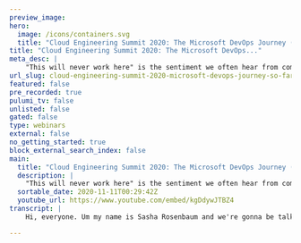 ```yaml
---
preview_image:
hero:
  image: /icons/containers.svg
  title: "Cloud Engineering Summit 2020: The Microsoft DevOps Journey (so far)"
title: "Cloud Engineering Summit 2020: The Microsoft DevOps..."
meta_desc: |
    "This will never work here" is the sentiment we often hear from companies just starting their DevOps transformation. The good news is that change i...
url_slug: cloud-engineering-summit-2020-microsoft-devops-journey-so-far
featured: false
pre_recorded: true
pulumi_tv: false
unlisted: false
gated: false
type: webinars
external: false
no_getting_started: true
block_external_search_index: false
main:
  title: "Cloud Engineering Summit 2020: The Microsoft DevOps Journey (so far)"
  description: |
    "This will never work here" is the sentiment we often hear from companies just starting their DevOps transformation. The good news is that change is possible. In this talk, Sasha will explain how Microsoft moved from the 3-year waterfall software delivery cycle to deploying multiple times a day! Using the example of the live engineering environment for Azure DevOps Services, Sasha will walk through the process of updating older systems, transforming the automated tests, implementing CI/CD, and the major cultural changes that were needed to make it all possible.
  sortable_date: 2020-11-11T00:29:42Z
  youtube_url: https://www.youtube.com/embed/kgDdywJTBZ4
transcript: |
    Hi, everyone. Um my name is Sasha Rosenbaum and we're gonna be talking about the Microsoft Debs journey so far today before we get started, let me just introduce myself. So I started my career as a developer. Then I did a start at OPS. Um I was an architect for Microsoft for a number of years. And then, um now I'm a product manager for github and that's how I'm wearing a github t-shirts, did a t-shirt today and talking to you about the Microsoft de up starting. So let's talk about why we actually need devs. Well, um you know how every company in the world is a software company today and this is not just a cliche, it's actually happening, right? You used to be able to just produce car tiles, tires and just, you know, not have any digital presence and be ok. But today, if you don't have a website, a mobile app and something that is very good user experience and stuff like that, you're gonna be disrupted by someone who does, right? But then when we move into software and every big enterprise in the world moves into building software, they discover that Hey, there's this paradox, right? We can either deliver something quickly or we can deliver it reliably, or at least that's what we used to think. Right. So we, we said we can't have both quality and speed at the same time. But actually if we look at the s um, research that we've collected numbers for a number of years now, um, then we see that companies that move fast are actually the companies that also perform better. Um It's like developing a muscle, right? If you are deploying to production every day, you're actually gonna get really, really good at it versus a situation in which you're deployed to production and every six months or even every year, right? And that's a really, really traumatic event and lots of people have to work really hard on that. So if we look at the numbers, we see that the deployment frequency is close, closely correlated with actually having lower percentage of failure on change and faster times to recover. So all of the good things that come from continuous integration, continuous delivery and in general like Dallas practices, then if we talk about Microsoft, why do we actually need to talk about transformation? I mean, Microsoft was doing pretty well, right. Microsoft is one of the only companies that's been on the top market cap list of um S and P 500 for the last 40 years. That's the say, right. So why did we need to transform this, well, this comic is drawn by someone who used to actually work at Microsoft and it looks uncannily true for many companies, but also looks true for anyone who worked at Microsoft a few years ago. Right. This is what it used to look like. All these orgs actually kind of were out everyone for themselves. Right. And people didn't trust each other and didn't want to rely on each other's, um, sort of tools. But so because if my bonus is um sort of tied up in a, in your team's performance, then you can just, you know, go away and not work on my goals and then my bonus gets affected. So as a result of this, basically, every team at Microsoft deploy developed their own deployment structure and their own testing framework and everybody was kind of working on their own things and this was lots and lots of duplicated work. And that was a problem for a lot of people. And so when such an adult took over, one of the things that he said was, hey, I would give up working on features any day to just so we can work on the tools that produce our own productivity. And that's I think an advantage that comes from having an A CEO with an engineering background that he understood that shiny bells and whistles of features are only great as, as long as your software is reliable, as long as your productivity doesn't suffer So these are internal Microsoft numbers and I don't update this slide that often. So this I think is February 2020 but we deploy to somewhere in the world internally at Microsoft at roughly 82,000 times a day. And we have roughly 100 and 10,000 engineers using our own, what's called one es one engineering system, including like a and um our own and stuff like that. Right? So now we're learning from our own experience, right? Every engineer at Microsoft is testing your own software, which is a great, great advantage that we can have. And so if we talk about productivity, if we take just a swag number, right? 100 and 10,000 engineers are using Microsoft uh one engineering system. So saving one second a day is saving 3.7 people. I don't know what 0.7 means, but um basically saving four hires for the entire company. If we save one minute a day on these tools, then we can talk about 163 people that we just added to Microsoft. And if we save one hour a day uh for everybody at Microsoft, then we are talking about almost 3 billion in a year. And these are not the numbers that we use to incentivize engineers. That's a very bad idea. What's a good idea is if you show up to your leadership meeting with these numbers, then really people start buying into, hey, it's not just about the features, it's not just about, you know, delivering the latest shiny thing, but also working on our own productivity and better delivery. So I'm gonna just really briefly show you a timeline. So we started in 2010 with a tool called TFS. At that time, some people still use it today. Um and it shipped on DVD S at the time, right? And it took us about two years to get to the first version of that DVD that even worked, ok, because we started with like it works on my machine and like, ok, barely passed the test and then piled in a ship, right? And then you needed to hire a consultant to get in to install the TFS server because it just wouldn't work out of the box. Um And then we basically made a major, major transformation from this and we went into life size services, right? We went into software as a service with vsts um in 2012. And we started providing that tool as a service in the cloud. And that meant that we had to learn a complete the new muscle, right? We had to learn how to actually run the service for our customers, not just ship a DVD. Um And then not worry about that. Um And then there was a bunch of other things on this side. I gonna go deeply into much of them, but we switched Windows development to get to distributed version control instead of TFVC, which was a major kind of crazy thing. Um We joined the Linux Foundation, which again sounds crazy to a lot of people still. And in 2018, Microsoft acquired github, which is how I'm here. But yes, we have uh we are in roughly sprint 1 77 right now. Um And we have about 25,000 engineers working for Microsoft and Microsoft Payroll contributing to open source projects, which is a crazy thing for a company like Microsoft that used to say that open source is cancer. But OK, let's go into how we actually made this happen because it's not an easy transformation. So we are gonna uh talk about, for instance, creating clarity. So how do you actually align on your goals in your organization? Well, so this book comes from John Dorr. Um It talks a lot about Google actually. But um so basically the OCRS are older age today and what OKR is, is objective and key results. So you start with an objective which is like grow a strong customer, happy customer base, right? So you define what your goal really is and then you go into key results which are so typical key results, typical good key are something that you can measure, right? So you have to be able to attach a number to it and that has to be a sort of objective number as objective as you can get it. So something like net promoter score or customer satisfaction or Q time or something like that, but don't say we are improving things, right? Improving is very vague and you can't really measure that. Um And so if we're talking about like measuring results, not activities. So for instance, measuring activity is we are we have published uh you know, we delivered five new features this month. Ok. Well, you delivered features, is anyone using them, right? So a better metric is our customers are happy with the features. Now, you have to ask yourself how you measure the customers are happy, but that's a conversation that we're gonna go into a little bit. And then another thing is there's committed Krs and there's um aspirational Krs. So when you say that everyone is committed to delivering everything, 100% people start send bagging, right? Because I don't want to be committed to delivering every single aspirational goal that our organization has because I don't want to lose my performance indicators and stuff like that. So people start telling you that things are harder than they really are. So basically, but at the same time, you do have some committed Krs because let's say my site reliability is a committed Kr I strive to 100% availability. Maybe I won't hit that, but I definitely need to strive to that every single day, right? So we have aspirational Krs that you can deliver some part of it and you want to strive for bigger kind of have stretch goals and we have some committed KRS which are, we must deliver this and we also of this product alignment. So it kind of starts at the top and it goes into server and then service and then it goes into teams and then sometimes even into individual cares. So basically, you have leadership responsible for the big, big picture, right? A strategic goal is that Microsoft delivers Xy and Z, but then you have teams responsible for particular details, right? So the leadership doesn't micromanage every single team um delivery. So let's talk about what we actually undeveloped teams especially measure, right? So we measure usage. So customer engagement, customer satisfaction, customer ch and how many people dropped off, right? How many people are using the feature? Then we measure time to build self test, deploy and stuff like that, that it pertains to C I CD and we measure lifetime health. So like time to communicate and incident detect gate and stuff like that sl A per customer because sometimes you can be overall performing really well, but your particular customers can be suffering and you want to look at sl A per customer, not just as a in general. More importantly, this is my favorite thing we don't watch for things. Some things are very bad indicators. So we don't watch if you met your original estimate, right? It doesn't matter. And you again, don't want people to start sandbagging you on this. This is why we don't look at team burn down and team velocity at capacity rate. These numbers are not that important. And if you say velocity is very important and people are gonna start estimating things differently. So we look at things that we have completed, not at how long it took us to complete it because we're not oracles, we can't predict the future. Sure, we don't know what feature is gonna be harder or easier to deliver. But, um, we don't look at lines of code, my favorite one, right? Lines of code definitely don't measure productivity. We also don't look at number of bugs found, right? It's a bad metric because then people start finding all sorts of bugs. Um, and it does nothing for your actual customer satisfaction, but you know, you have a lot of bug hunting going on. So we are customer obsessed. So all these metrics, if you notice on a previous slide, actually come from talking to customers and looking at what customers really want. So basically, the evolution of done at Microsoft went through these like very and I think this happens in a lot of companies. I think this is relevant for a lot of people. So basically, we started with works on my machine, right? I delivered the feature when it compiles and works on my machine. That's not a very good definition of done. So we got into OK, it merged into development branch right. So we have a development branch and it actually merged in today, which means it works with some other code from some other people a little bit better. Then it went ok, it merged into a main branch. So that's even better, right? We are getting closer to trunk based development and all the good things. Then it passes all the tests. So that's great. Right. It's kind of like, ok, we're there, right. We're done well, of course not. There's also some other stages. So live in production. Then basically we thought we arrived, right. Live in production, we deliver the feature, it is working it, nothing is breaking great. But there's one more stage to this, which is actually more important, which is live introduction and customers are happy with it. So basically it is only delivered when your customers are happy with it. And you have to have ways to estimate if your customers are happy with it. Otherwise you just kind of work being in your own engineering bunker and you don't really know what's happening in the outside world. So we used to actually say, OK, we know what our customers want and we are going to build it all by ourselves. Now we do something that's called hypothesis driven development. So basically we go and we say, OK, we think customers want want a YC, right? Then we go to talk to customers, we actually do customer usage. We uh understand how to develop a feature, how to design it. But then once we deliver it, we actually look at customers, how many customers are using it, how many customers are happy with it, how many customers are recommending it to their friends and stuff like that? So basically all of that is the definition of done. And I think that makes Microsoft products a lot better than they used to be. So um we also gather customer feedback. So there's a little bit of ways and there sometimes are too many ways. But um we basically gather stack overflow in MS DN forums. I think that's been renamed from MS DN. Now, I need to update the slide. Uh but basically, we are um gathering information from customers talking about our features. We also gather feedback in the product. So actually what we into these dialogues actually is estimating how much to do so that it's not distracting and customers don't hate you for this, but you basically can report a bug. Even if you're in a free tier, you can make a suggestion, right? So you can measure customer experience in your own product. So if I just discovered a new feature and I hate it, I can tell Microsoft about it or if I love it, I can tell Microsoft about it right, then we have something that's called customer champions. So basically, we talk to our largest customers and we actually attach like an engineering champion to a customer So that allows us to, you know, that situation that I talked about when most of your customers are happy, but some customer is not, especially for the largest customers. A big enterprise may not be in the same situation that are free to your customers are. So basically, we want to have a person who talks to them maybe on monthly basis and actually finds out what their experience is like and can champion for them inside the organization. Say, hey, you know what this and this enterprise is struggling with X or they really want to feature Y. So please please please product team, we need to work on this, right? So that allows us to keep in touch. Um And then also OK, I'm kind of switching gears here and I'm going to talk about something that matters also is the how we build our teams. So it basically started with Microsoft having program management development and testing, right? And development and testing used to be different, different things, right? Um We decided that it wasn't representative. So we basically switched it to everyone is a software engineer, whether you write tests today or you write code today, you are a software engineer. And then basically we have program management um SRE sort of discipline and then engineering. Um and then the major change was actually combining all these teams into feature teams. So instead of going horizontal and so I work on the data and you work on the U I and if the customer is unhappy with the U I, it's your problem, we now go vertical, right? So everyone who's working on a feature is in this vertical team and that we find increases the sense of ownership for everybody on the team to working on the feature, right? And to actually delivering customer satisfaction. So every team has a, you know, someone who's responsible for deploying it and someone who's responsible for data and someone's responsible for API and someone's responsible for design and stuff like that. And maybe you don't get a full, you know, full time design on your team, maybe you get 1/5 of their time, but actually designer is part of that feature and part of ownership of that feature to the customer, right? So again, it increased the sense of ownership and people are actually instead of blaming people in the other levels, um are just looking at how happy customers are with actually the feature they delivered and then we do something. So I think I've only encountered that at Microsoft, I've never seen it anywhere else. Um Basically, we do something that's called yellow sticky notes exercises. So every now and again, usually not more often than once a year. Um but it kind of depends on what's going on. So every now and again, we have this situation where product managers come in and they pitch their feature or their workload to the team and engineers can go and switch teams and choose which team they're working on. So, what we see is most of the engineers don't switch through. It's less than 20% people switching, but it encourages this sort of self forming team. And if I'm not interested in this and I want to learn some other technology or I want to work on some other problem, then I can switch. It's also encourages people to kind of stay um alert and emerged in their work. So this is also something that um I've seen that Microsoft that I haven't really seen in other places, which is people are encouraged to change jobs inside of Microsoft. You don't have to hide it from your manager that you're interviewing for another team because uh your manager will support you in taking a new direction because Microsoft understands that people are happy when they're challenged. And so you don't want to stay in the same job for, you know, way too long. So you basically want to keep moving. Um So OK, and then let's talk a little bit about how to collaborate on code. So open source is this big thing that happened over the past, you know, I don't know, a few decades and then basically open source also influenced how we work inside our organization. So one of the things that Microsoft is currently working with is inner source, so that's when you allow other people to sort of change and contribute to the code that you are developing. So basically, this funnel is more for open source, but it works the same way for inner source. Basically, most of the people that consume your code will just consume your code, right? They will take your code and they will use it and you will never hear from them. Then a little bit of people contribute time. So they will log a bug or they will improve your documentation or something like that, less people will contribute code. Um So they will do a bug fix or develop a new test or do something like that. And then very, very small amount of people will actually own the project, right? So they will actually be part of your team, they will influence the direction, even if they're on the outside, often you end up hiring them um that that is what happens. So basically, if you want people to contribute to your projects, you need to do a few things. So you need to have a really good read me about what the project is about. You need to have a really good contributing MD. So you describe how to get started, right? Because if people show up and they don't know how to get started, they're not gonna contribute, right? So you have to be very, very specific about how to work with your project. Um And then you, it's also really useful to maintain a list of good first issues. So if someone shows up and they want to pick up and contribute, um they can actually pick up an issue that's been designated as something simple that they can learn and contribute very quickly. So if we look at internal Microsoft data, 90% of four requests originate from the same team, but then we do have about 9% of four requests originating from nearby teams and then 1% from very distant teams. So this is actually very cool because if you think about it, sometimes as an engineer, I am blocked by a different team, right? So I want a particular feature that another team is responsible for and they actually, it's not a priority for them. So they don't actually are are not getting to delivering that well, with pull requests and approval process, I can actually go and contribute that feature and they can test my code, make sure that it works, make sure that it's up to their standard and actually go with it, right? And that enables me to unblock myself and by contributing to other people's teams. So to do that, we actually did um change incentives inside Microsoft. So instead of being rewarded on sort of only your personal contributions, we are now rewarding people on contributing to other people's success and leveraging other people's work, right? So when your bonus depends on competition, you're gonna compete. But if your bonus depends on collaboration, you are more likely to collaborate. So the other thing and again, starting new topic a little bit um is iterating over pain. So this is a lesson for any doubt of transformation ever, right? You start where it hurts the most and then you move slowly and you fix the most painful thing and then you pick up the next most painful thing and stuff like that. So a good example that I like for this is where we were with the test automation. So Microsoft actually started with tests that for. So for a the product, um the tests were running for 24 hours, actually, a little bit more than 24 hours. So basically, you couldn't release the service every day because you couldn't even run the test every day, right? It wouldn't complete in a day. So basically, all over time, we moved to this situation where we actually have 85,000 tests that run in under seven minutes, right? This is a real screenshot. So usually when people see that they're like, oh my God, how do you do that? Well, it took a long time. It took about three years to get to this state. So basically, we didn't say, ok, we're now gonna work only on improving testing, right? Because customers don't usually understand this, right? Um We basically took a little bit of time out of every sprint to improve the test. We eliminated flaky tests, we eliminated actually, most of the U I tests because they were very unreliable and they took a long time and basically we switched it tiny bits over time. And so now we got to this and this is just actually just the test that run on every pull request, right? So this is not even the full test suite, but it runs in under seven minutes. So basically, one of the things that I highly recommend is using pull requests as a sort of gateway to production, right? So you can both review the code on pull request and you can run lots of automated tests on pull requests. So basically, before your code even makes it into the main branch, you know, that you've verified uh the coding standards on that code and pull request is tremendously useful to that as a tool. Um And then you can have the uh you know, the approach of only green builds can make it to production. So this screenshot everything is green, not everything is always green, but only the green builds actually make it to pro right? There's no such thing as, oh, the tests were red, but we push them anyway because they're flaky eliminate flaky tests. Flaky tests are, are sometimes worse than no test, right? So we want to make sure that all of our tests are 100% reliable and they're actually verifying the um quality of our software. And then something that kind of goes hand in hand with all the deployment stuff is trunk based development. So basically when I talk about how Microsoft develops on the main branch all the time, right? And everything goes into production all the time. People are like, oh my God, that's impossible, right? Like I can't do that. Like I need to have a development branch. I need to, you know, have a staging branch to run my test and stuff like that. So I have a question to you. Um Do you test in production? Usually people, people get a heart attack and stuff. But the answer to this is if you've ever fixed the bug in production, then you are testing in production. Basically all the code that you're pushing all the time is getting tested by your users, which is not ideal, right? You want to test being tested by testers or your code being tested by testers, not by users. So basically how do you develop a three months worth of feature um and push the production all of the time? Well, I'm not ready with my code and how could I possibly do that? The answer to that is feature flags and feature flags are tremendously useful. So all of the code is deployed all of the time, right? But you actually have control. So in Microsoft products and github products, we have control um on both sides. So basically the user can opt in a new feature and also the uh team on the back end can turn on the feature, right? So we can choose for instance to turn on the feature for a subset of users or stuff like that, right? And so all the code is pushed all the time. This is essentially dark launch, right? We're not dark launching our code all the time, which is way safer than developing something for three months and then pushing it into production for the first time right before it's getting used, right? And then the other thing that we do is ring based about deployment. So basically we start small and kind of roll through the data centers in into which we deploy stuff. And so for us, we're lucky and we have internal users, like I said, 100 10,000 or so engineers at Microsoft working with our tools. So basically, we have lots of our own testers. So if something does work, we're gonna go get a call from a team next door and be like, hey, you broke a feature, right? Not everyone is this lucky. Um So if you're not this lucky, you need more elaborate testing, more elaborate Q A procedures, but we do push first through internal users. Um and kind of have we have a waiting period of 24 hours before that goes through the first external customers. OK? So some more notes and this kind of abbreviated version of some of these um so secure, the software supply chain, security is really important and it's really hard. We have much more developers than software than uh software security professionals. So we need to worry about the code we're pushing all the time. So one thing we know from software software reports is that the more code we push the more security issues we actually introduce. Right. So it's, it's really, we're not learning from mistakes. We're actually pushing security vulnerabilities with every line of code. So what you want is to automate this as much as possible because people don't like to talk about security. A lot of people don't understand security, right? And again, we can talk about security for another hour. But in general, you want to basically um add security procedures into your pipeline as much as you can, right? So you can have ID security plugins, you can have threat threat modeling, which involves real people discussing features, right? Um You can have pre commit hooks and peer review on pull requests and stuff like that, right? Um Dependency management is really, really important because most of the hacks uh today are actually done by vulnerability known using known vulnerabilities to attack deployed software. Um And then you can have, you know Infra Code actually is very helpful because if you can rotate your infrastructure, then you have no longer standing servers. And when you have no longer sting servers, it's less likely that the hackers are gonna be able to sort of camp in, in your infrastructure, which happens actually, a lot. So, um rotating your software, rotating your infra rotating your keys as, as much as possible. Right? And then of course, you get all the way to the deployment and you have pen test and all sorts of security controls and again, no one wants to be the next headline. Right? Um, I know sometimes security is, it seems like a pain but it is really important to invest in it. And then we want to build for resiliency. So we want our apps to be resilient and highly available, right? So again, we can talk for hours about Slas and Sl Os and all that stuff. But basically, we want to have a life side service that is available at the time. We're in a very different predicament than we used to be a few years ago. And we actually want to make sure our customers have a good experience with that. So yeah, the point of this slide is being transparent with your customers. We've learned that actually communicating stuff to our customers about the incidents works better than trying to pretend it never happened. Ok. So I'm kind of getting at time. So I'm not gonna dive super into all this. Um But of course, the journey continues. So we're investing in remote work now. So this is something that's not new to github, but very new to Microsoft Microsoft used to be co located for the most part. And so now we are trying to work on empowering knowledge sharing between our teams. And one thing that I want to recommend is a book uh called Making Work Visible. Um So this is something that I think more important in the remote world that it ever even was in person because you can actually make sure that what people are working on is visible. And so people understand the productivity and the workload and the level of burnout on teams and then cool things that we're working on is MLS. So basically, um ML scientists are struggling with completely new and sometimes the same problems that developers were struggling with 10 years ago. And so basically, Microsoft is working on releasing tools for making that workload easier. And a journey of 1000 miles starts with a single sprint doves isn't magic. If Microsoft can do it, you can too. So thank you so much. I am divine ups on github and on Twitter and I hope to see you soon.

---
```

